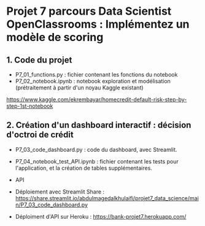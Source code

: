 # Projet 7 parcours Data Scientist OpenClassrooms : Implémentez un modèle de scoring

## 1. Code du projet 

- P7_01_functions.py : fichier contenant les fonctions du notebook
- P7_02_notebook.ipynb : notebook exploration et modélisation (prétraitement à partir d'un noyau Kaggle existant)

https://www.kaggle.com/ekrembayar/homecredit-default-risk-step-by-step-1st-notebook


## 2. Création d'un dashboard interactif : décision d'octroi de crédit

- P7_03_code_dashboard.py : code du dashboard, avec Streamlit.
- P7_04_notebook_test_API.ipynb : fichier contenant les tests pour l'application, et la création de tables supplémentaires.
- API

- Déploiement avec Streamlit Share : https://share.streamlit.io/abdulmagedalkhulaifi/projet7_data_science/main/P7_03_code_dashboard.py
- Déploiment d'API sur Heroku : https://bank-projet7.herokuapp.com/

